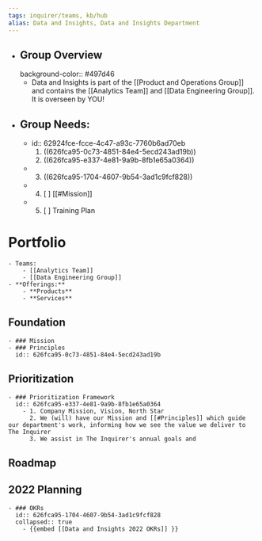 ```yaml
---
tags: inquirer/teams, kb/hub
alias: Data and Insights, Data and Insights Department
---
```


- ## Group Overview
  background-color:: #497d46
	- Data and Insights is part of the [[Product and Operations Group]] and contains the [[Analytics Team]] and [[Data Engineering Group]]. It is overseen by YOU!
- ## Group Needs:
	- id:: 62924fce-fcce-4c47-a93c-7760b6ad70eb
	  1. ((626fca95-0c73-4851-84e4-5ecd243ad19b))
	  2. ((626fca95-e337-4e81-9a9b-8fb1e65a0364))
	- 3. ((626fca95-1704-4607-9b54-3ad1c9fcf828))
	- 4. [ ] [[#Mission]]
	- 5. [ ] Training Plan
# Portfolio
	- Teams:
		- [[Analytics Team]]
		- [[Data Engineering Group]]
	- **Offerings:**
		- **Products**
		- **Services**
## Foundation
	- ### Mission
	- ### Principles
	  id:: 626fca95-0c73-4851-84e4-5ecd243ad19b
## Prioritization
	- ### Prioritization Framework
	  id:: 626fca95-e337-4e81-9a9b-8fb1e65a0364
		- 1. Company Mission, Vision, North Star
		  2. We (will) have our Mission and [[#Principles]] which guide our department's work, informing how we see the value we deliver to The Inquirer
		  3. We assist in The Inquirer's annual goals and
## Roadmap
## 2022 Planning
	- ### OKRs
	  id:: 626fca95-1704-4607-9b54-3ad1c9fcf828
	  collapsed:: true
		- {{embed [[Data and Insights 2022 OKRs]] }}
